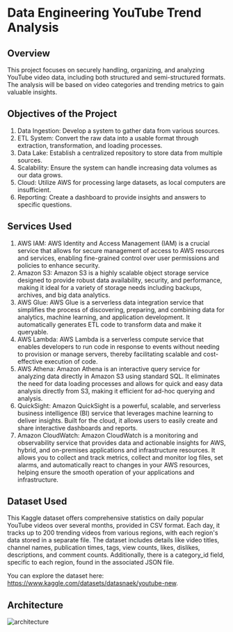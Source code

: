# Data Engineering YouTube Trend Analysis

## Overview
This project focuses on securely handling, organizing, and analyzing YouTube video data, including both structured and semi-structured formats. The analysis will be based on video categories and trending metrics to gain valuable insights.

## Objectives of the Project

1. Data Ingestion: Develop a system to gather data from various sources.
2. ETL System: Convert the raw data into a usable format through extraction, transformation, and loading processes.
3. Data Lake: Establish a centralized repository to store data from multiple sources.
4. Scalability: Ensure the system can handle increasing data volumes as our data grows.
5. Cloud: Utilize AWS for processing large datasets, as local computers are insufficient.
6. Reporting: Create a dashboard to provide insights and answers to specific questions.

## Services Used

1. AWS IAM: AWS Identity and Access Management (IAM) is a crucial service that allows for secure management of access to AWS resources and services, enabling fine-grained control over user permissions and policies to enhance security.
2. Amazon S3: Amazon S3 is a highly scalable object storage service designed to provide robust data availability, security, and performance, making it ideal for a variety of storage needs including backups, archives, and big data analytics.
3. AWS Glue: AWS Glue is a serverless data integration service that simplifies the process of discovering, preparing, and combining data for analytics, machine learning, and application development. It automatically generates ETL code to transform data and make it queryable.
4. AWS Lambda: AWS Lambda is a serverless compute service that enables developers to run code in response to events without needing to provision or manage servers, thereby facilitating scalable and cost-effective execution of code.
5. AWS Athena: Amazon Athena is an interactive query service for analyzing data directly in Amazon S3 using standard SQL. It eliminates the need for data loading processes and allows for quick and easy data analysis directly from S3, making it efficient for ad-hoc querying and analysis.
6. QuickSight: Amazon QuickSight is a powerful, scalable, and serverless business intelligence (BI) service that leverages machine learning to deliver insights. Built for the cloud, it allows users to easily create and share interactive dashboards and reports.
7. Amazon CloudWatch: Amazon CloudWatch is a monitoring and observability service that provides data and actionable insights for AWS, hybrid, and on-premises applications and infrastructure resources. It allows you to collect and track metrics, collect and monitor log files, set alarms, and automatically react to changes in your AWS resources, helping ensure the smooth operation of your applications and infrastructure.

## Dataset Used

This Kaggle dataset offers comprehensive statistics on daily popular YouTube videos over several months, provided in CSV format. Each day, it tracks up to 200 trending videos from various regions, with each region's data stored in a separate file. The dataset includes details like video titles, channel names, publication times, tags, view counts, likes, dislikes, descriptions, and comment counts. Additionally, there is a category_id field, specific to each region, found in the associated JSON file.

You can explore the dataset here: https://www.kaggle.com/datasets/datasnaek/youtube-new.

## Architecture

![architecture](https://github.com/jeyakrishna/YouTube-Trend-Analysis/assets/29234907/6ea0109c-2cbf-409a-98e8-b369cbe72e22)





